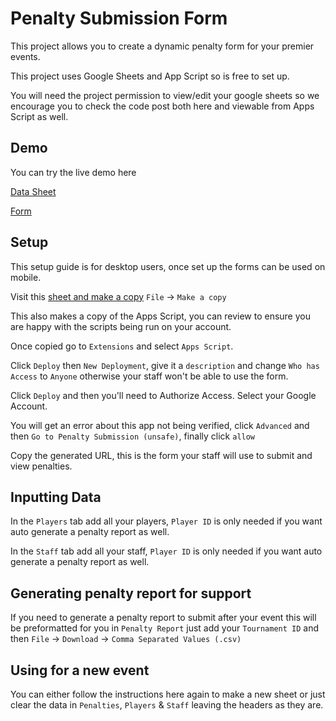 # Penalty Submission Form

This project allows you to create a dynamic penalty form for your premier events. 

This project uses Google Sheets and App Script so is free to set up.

You will need the project permission to view/edit your google sheets so we encourage you to check the code post both here and viewable from Apps Script as well. 

## Demo

You can try the live demo here

[Data Sheet](https://docs.google.com/spreadsheets/d/16kKjrTR04BzWKrgnhJcaiP6986TlZCl2fhhYZLQ2sAw/edit?usp=sharing)

[Form](https://script.google.com/macros/s/AKfycbwP3_jRpuHYxdeCRkgMa2R7DeRPcy_zrmMeeDue8kHA7kqFc7QtFZIQ6xhCLASK1BCK2Q/exec)

## Setup

This setup guide is for desktop users, once set up the forms can be used on mobile.

Visit this [sheet and make a copy](https://docs.google.com/spreadsheets/d/1DGdwMcAGmVjL0X-f1E_JxmOo39cp-ivYQX0hK25JWEo/edit?usp=sharing) `File` -> `Make a copy`

This also makes a copy of the Apps Script, you can review to ensure you are happy with the scripts being run on your account.

Once copied go to `Extensions` and select `Apps Script`.

Click `Deploy` then `New Deployment`, give it a `description` and change `Who has Access` to `Anyone` otherwise your staff won't be able to use the form.

Click `Deploy` and then you'll need to Authorize Access. Select your Google Account. 

You will get an error about this app not being verified, click `Advanced` and then `Go to Penalty Submission (unsafe)`, finally click `allow` 

Copy the generated URL, this is the form your staff will use to submit and view penalties.


## Inputting Data

In the `Players` tab add all your players, `Player ID` is only needed if you want auto generate a penalty report as well.

In the `Staff` tab add all your staff, `Player ID` is only needed if you want auto generate a penalty report as well.

## Generating penalty report for support

If you need to generate a penalty report to submit after your event this will be preformatted for you in `Penalty Report` just add your `Tournament ID` and then `File` -> `Download` -> `Comma Separated Values (.csv)`

## Using for a new event

You can either follow the instructions here again to make a new sheet or just clear the data in `Penalties`, `Players` & `Staff` leaving the headers as they are. 